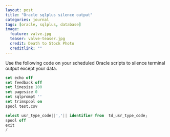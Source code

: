 ```yaml
---
layout: post
title: "Oracle sqlplus silence output"
categories: journal
tags: [oracle, sqlplus, database]
image:
  feature: valve.jpg
  teaser: valve-teaser.jpg
  credit: Death to Stock Photo
  creditlink: ""
---
```


Use the following code on your scheduled Oracle scripts to silence terminal output except your data.

~~~SQL
set echo off
set feedback off
set linesize 100
set pagesize 0
set sqlprompt ''
set trimspool on
spool test.csv

select usr_type_code||','|| identifier from  td_usr_type_code;
spool off
exit
/
~~~
